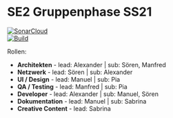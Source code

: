 # SE2 Gruppenphase SS21
[![SonarCloud](https://sonarcloud.io/images/project_badges/sonarcloud-white.svg)](https://sonarcloud.io/dashboard?id=SE2_Gruppenphase_SS21)  
[![Build](https://github.com/AlGrade/SE2_Gruppenphase_SS21_GruppeE/actions/workflows/main.yml/badge.svg)](https://github.com/AlGrade/SE2_Gruppenphase_SS21_GruppeE/actions/workflows/main.yml)

Rollen: 

- **Architekten** - lead: Alexander | sub: Sören, Manfred
- **Netzwerk** - lead: Sören | sub: Alexander
- **UI / Design** - lead: Manuel | sub: Pia
- **QA / Testing** - lead: Manfred | sub: Pia
- **Developer** - lead: Alexander | sub: Manuel, Sören
- **Dokumentation** - lead: Manuel | sub: Sabrina
- **Creative Content** - lead: Sabrina
